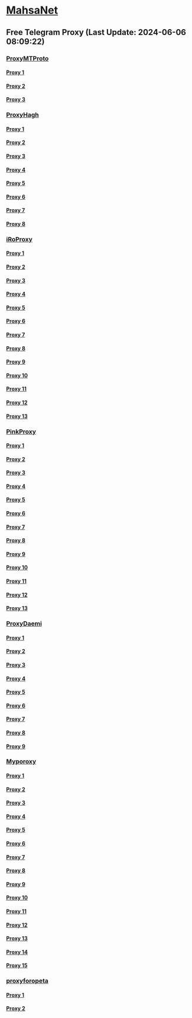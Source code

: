 
# [MahsaNet](https://t.me/mahsa_net)
## Free Telegram Proxy (Last Update: 2024-06-06 08:09:22)
### [ProxyMTProto](https://t.me/ProxyMTProto)
#### [Proxy 1](tg://proxy?server=shop-shalamcheh.ir.cartonsalimi.ir.motop2p.com.shamimdec-or.com.digitopkala.ir.ho-sainibrothers.c-om.frotel.in.brozweb.ir.atlasre-cord.ir.par-tosh-ar.ir.restauranthamedi.ir.frtl.ir.likexweb.com.asanbit.com.hostqom.ir.ab-ups.ir.ayhanmobilecompany.website&port=443&secret=eeda411655b684fe87abf58ec2235e28167765622e62616c652e6972)
#### [Proxy 2](tg://proxy?server=sazheh.com.tm-bank-maskan.com.artingroup.co.javancd.com.pickupgroup.ir.cherygrilles.ir.irancham.com.faratool.com.iosmartt.ir.xn--mgbb1a8eaj.com.sazehnegin.com.az-mechatronics.com.brsinstitute.org.nbe24.net.frsco.ir.kub.ac.ir.digitalcompanyshatel.website&port=443&secret=3dpBFlW2hP6Hq_WOwiNeKBY%3D)
#### [Proxy 3](tg://proxy?server=cloudflare.nokia.net.co.uk.do_yo.want_to.clash_with.this.www.microsoft.com.there_is_no.place_like.localhost.www.bing.com.count_with_me.cyou.net.digikala.com.msn.com.bsi.ir.enamad.ir.now_sud.again_to_fight.everyone.i_am.the_internet.lastofusapart.fun.&port=1234&secret=3QAAAAAAAAAAAAAAAAAAAAA=)
### [ProxyHagh](https://t.me/ProxyHagh)
#### [Proxy 1](tg://proxy?server=mcimcill.com.iranvell.co.uk.do_yo.want_to.clash_with.this.microsoft.com.there_is_no.place_nano.localhost.bing.com.count_with_me.cyou.com.now_sudo.rm_rf.ddns.net.we_are_here.again_to_fight.with_everyone.i_am.the_internet.special_wayairancell.emirblog.com.&port=3443&secret=FgMBAgABAAH8AwOG4kw63Q%3D%3D)
#### [Proxy 2](tg://proxy?server=mcimcill.com.iranvell.co.uk.do_yo.want_to.clash_with.this.microsoft.com.there_is_no.place_nano.localhost.bing.com.count_with_me.cyou.com.now_sudo.rm_rf.ddns.net.we_are_here.again_to_fight.with_everyone.i_am.the_internet.special_wayairancell.emirblog.com.&port=3443&secret=FgMBAgABAAH8AwOG4kw63Q%3D%3D)
#### [Proxy 3](tg://proxy?server=mcimcill.com.iranvell.co.uk.do_yo.want_to.clash_with.this.microsoft.com.there_is_no.place_nano.localhost.bing.com.count_with_me.cyou.com.now_sudo.rm_rf.ddns.net.we_are_here.again_to_fight.with_everyone.i_am.the_internet.special_wayairancell.emirblog.com.&port=3443&secret=FgMBAgABAAH8AwOG4kw63Q%3D%3D)
#### [Proxy 4](tg://proxy?server=mcimcill.com.iranvell.co.uk.do_yo.want_to.clash_with.this.microsoft.com.there_is_no.place_nano.localhost.bing.com.count_with_me.cyou.com.now_sudo.rm_rf.ddns.net.we_are_here.again_to_fight.with_everyone.i_am.the_internet.special_wayairancell.emirblog.com.&port=3443&secret=FgMBAgABAAH8AwOG4kw63Q%3D%3D)
#### [Proxy 5](tg://proxy?server=mcimcill.com.iranvell.co.uk.do_yo.want_to.clash_with.this.microsoft.com.there_is_no.place_nano.localhost.bing.com.count_with_me.cyou.com.now_sudo.rm_rf.ddns.net.we_are_here.again_to_fight.with_everyone.i_am.the_internet.special_wayairancell.emirblog.com.&port=3443&secret=FgMBAgABAAH8AwOG4kw63Q%3D%3D)
#### [Proxy 6](tg://proxy?server=mcimcill.com.iranvell.co.uk.do_yo.want_to.clash_with.this.microsoft.com.there_is_no.place_nano.localhost.bing.com.count_with_me.cyou.com.now_sudo.rm_rf.ddns.net.we_are_here.again_to_fight.with_everyone.i_am.the_internet.special_wayairancell.emirblog.com.&port=3443&secret=FgMBAgABAAH8AwOG4kw63Q%3D%3D)
#### [Proxy 7](tg://proxy?server=mcimcill.com.iranvell.co.uk.do_yo.want_to.clash_with.this.microsoft.com.there_is_no.place_nano.localhost.bing.com.count_with_me.cyou.com.now_sudo.rm_rf.ddns.net.we_are_here.again_to_fight.with_everyone.i_am.the_internet.special_wayairancell.emirblog.com.&port=3443&secret=FgMBAgABAAH8AwOG4kw63Q%3D%3D)
#### [Proxy 8](tg://proxy?server=mcimcill.com.iranvell.co.uk.do_yo.want_to.clash_with.this.microsoft.com.there_is_no.place_nano.localhost.bing.com.count_with_me.cyou.com.now_sudo.rm_rf.ddns.net.we_are_here.again_to_fight.with_everyone.i_am.the_internet.special_wayairancell.emirblog.com.&port=3443&secret=FgMBAgABAAH8AwOG4kw63Q%3D%3D)
### [iRoProxy](https://t.me/iRoProxy)
#### [Proxy 1](tg://proxy?server=103.69.224.198&port=6&secret=7HQighJPBNMYVRNB6tdkVw)
#### [Proxy 2](tg://proxy?server=103.69.224.141&port=6&secret=7HQighJPBNMYVRNB6tdkVw)
#### [Proxy 3](tg://proxy?server=103.69.224.101&port=66&secret=7HQighJPBNMYVRNB6tdkVw)
#### [Proxy 4](tg://proxy?server=103.69.224.181&port=6&secret=7HQighJPBNMYVRNB6tdkVw)
#### [Proxy 5](tg://proxy?server=103.69.224.221&port=6&secret=7HQighJPBNMYVRNB6tdkVw)
#### [Proxy 6](tg://proxy?server=103.69.224.218&port=6&secret=7HQighJPBNMYVRNB6tdkVw)
#### [Proxy 7](tg://proxy?server=103.69.224.121&port=6&secret=7HQighJPBNMYVRNB6tdkVw)
#### [Proxy 8](tg://proxy?server=103.69.224.242&port=66&secret=7HQighJPBNMYVRNB6tdkVw)
#### [Proxy 9](tg://proxy?server=103.69.224.201&port=6&secret=7HQighJPBNMYVRNB6tdkVw)
#### [Proxy 10](tg://proxy?server=103.69.224.241&port=6&secret=7HQighJPBNMYVRNB6tdkVw)
#### [Proxy 11](tg://proxy?server=103.69.224.161&port=6&secret=7HQighJPBNMYVRNB6tdkVw)
#### [Proxy 12](tg://proxy?server=103.69.224.198&port=6&secret=7HQighJPBNMYVRNB6tdkVw)
#### [Proxy 13](tg://proxy?server=103.69.224.141&port=6&secret=7HQighJPBNMYVRNB6tdkVw)
### [PinkProxy](https://t.me/PinkProxy)
#### [Proxy 1](tg://proxy?server=142.132.224.81&port=4045&secret=FgMBAgABAAH8AwOG4kw63Q==)
#### [Proxy 2](tg://proxy?server=5.75.238.0&port=4045&secret=FgMBAgABAAH8AwOG4kw63Q==)
#### [Proxy 3](tg://proxy?server=188.34.195.118&port=4045&secret=FgMBAgABAAH8AwOG4kw63Q==)
#### [Proxy 4](tg://proxy?server=49.13.200.153&port=4045&secret=FgMBAgABAAH8AwOG4kw63Q==)
#### [Proxy 5](tg://proxy?server=128.140.121.231&port=4045&secret=FgMBAgABAAH8AwOG4kw63Q==)
#### [Proxy 6](tg://proxy?server=195.201.234.242&port=4045&secret=FgMBAgABAAH8AwOG4kw63Q==)
#### [Proxy 7](tg://proxy?server=176.9.22.26&port=4045&secret=FgMBAgABAAH8AwOG4kw63Q==)
#### [Proxy 8](tg://proxy?server=116.202.112.189&port=4045&secret=FgMBAgABAAH8AwOG4kw63Q==)
#### [Proxy 9](tg://proxy?server=136.243.177.40&port=4045&secret=FgMBAgABAAH8AwOG4kw63Q==)
#### [Proxy 10](tg://proxy?server=144.76.224.247&port=4045&secret=FgMBAgABAAH8AwOG4kw63Q==)
#### [Proxy 11](tg://proxy?server=136.243.177.40&port=4045&secret=FgMBAgABAAH8AwOG4kw63Q==)
#### [Proxy 12](tg://proxy?server=144.76.224.247&port=4045&secret=FgMBAgABAAH8AwOG4kw63Q==)
#### [Proxy 13](tg://proxy?server=176.9.22.26&port=4045&secret=FgMBAgABAAH8AwOG4kw63Q==)
### [ProxyDaemi](https://t.me/ProxyDaemi)
#### [Proxy 1](tg://proxy?server=195.201.251.220&port=67&secret=FgMBAgABAAH8AwOG4kw63Q)
#### [Proxy 2](tg://proxy?server=95.216.203.19&port=67&secret=FgMBAgABAAH8AwOG4kw63Q)
#### [Proxy 3](tg://proxy?server=159.69.102.58&port=67&secret=FgMBAgABAAH8AwOG4kw63Q)
#### [Proxy 4](tg://proxy?server=95.217.24.39&port=67&secret=FgMBAgABAAH8AwOG4kw63Q)
#### [Proxy 5](tg://proxy?server=95.217.188.95&port=67&secret=FgMBAgABAAH8AwOG4kw63Q)
#### [Proxy 6](tg://proxy?server=77.238.239.36&port=8085&secret=7HQighJPBNEnVRNB6tdkVw)
#### [Proxy 7](tg://proxy?server=116.202.112.189&port=4045&secret=FgMBAgABAAH8AwOG4kw63Q%3D%3D)
#### [Proxy 8](tg://proxy?server=cloudflare.com.nukia.com.do_you.want_to.clash_without.this.www.microsoft.com.there_is_no.place_like.localhost.www.bing.com.count_with_me.cyou.net.digikala.com.msn.com.bsi.ir.enamad.ir.now_sudo.again_to_fight.everyone.i_am.order-bl1k-netconf.info.&port=7443&secret=FgMBAgABAAH8AwOG4kw63QBQ)
#### [Proxy 9](tg://proxy?server=188.34.195.118&port=4045&secret=FgMBAgABAAH8AwOG4kw63Q==)
### [Myporoxy](https://t.me/Myporoxy)
#### [Proxy 1](tg://proxy?server=One.Dash.cloudflare.com.www.play.google.com.avoxano.shop&port=1919&secret=7HQighJPBNMYVRNB6tdkVw)
#### [Proxy 2](tg://proxy?server=Dash.Cloudflare.com.www.google.com.hercoll.pw&port=1919&secret=7HQighJPBNMYVRNB6tdkVw)
#### [Proxy 3](tg://proxy?server=Site.cloudflare.com.www.play.com.dorkamos.baby&port=1919&secret=7HQighJPBNMYVRNB6tdkVw)
#### [Proxy 4](tg://proxy?server=One.Dash.cloudflare.com.www.play.google.com.avoxano.shop&port=1919&secret=7HQighJPBNMYVRNB6tdkVw)
#### [Proxy 5](tg://proxy?server=Dash.Cloudflare.com.www.google.com.hercoll.pw&port=1919&secret=7HQighJPBNMYVRNB6tdkVw)
#### [Proxy 6](tg://proxy?server=Site.cloudflare.com.www.play.com.dorkamos.baby&port=1919&secret=7HQighJPBNMYVRNB6tdkVw)
#### [Proxy 7](tg://proxy?server=Dash.Cloudflare.com.www.google.com.hercoll.pw&port=1919&secret=7HQighJPBNMYVRNB6tdkVw)
#### [Proxy 8](tg://proxy?server=Site.cloudflare.com.www.play.com.dorkamos.baby&port=1919&secret=7HQighJPBNMYVRNB6tdkVw)
#### [Proxy 9](tg://proxy?server=One.Dash.cloudflare.com.www.play.google.com.avoxano.shop&port=1919&secret=7HQighJPBNMYVRNB6tdkVw)
#### [Proxy 10](tg://proxy?server=Dash.Cloudflare.com.www.google.com.hercoll.pw&port=1919&secret=7HQighJPBNMYVRNB6tdkVw)
#### [Proxy 11](tg://proxy?server=Site.cloudflare.com.www.play.com.dorkamos.baby&port=1919&secret=7HQighJPBNMYVRNB6tdkVw)
#### [Proxy 12](tg://proxy?server=One.Dash.cloudflare.com.www.play.google.com.avoxano.shop&port=1919&secret=7HQighJPBNMYVRNB6tdkVw)
#### [Proxy 13](tg://proxy?server=Dash.Cloudflare.com.www.google.com.hercoll.pw&port=1919&secret=7HQighJPBNMYVRNB6tdkVw)
#### [Proxy 14](tg://proxy?server=Site.cloudflare.com.www.play.com.dorkamos.baby&port=1919&secret=7HQighJPBNMYVRNB6tdkVw)
#### [Proxy 15](tg://proxy?server=One.Dash.cloudflare.com.www.play.google.com.avoxano.shop&port=1919&secret=7HQighJPBNMYVRNB6tdkVw)
### [proxyforopeta](https://t.me/proxyforopeta)
#### [Proxy 1](tg://proxy?server=162.55.164.174&port=67&secret=FgMBAgABAAH8AwOG4kw63Q)
#### [Proxy 2](tg://proxy?server=95.217.24.39&port=67&secret=FgMBAgABAAH8AwOG4kw63Q)

    